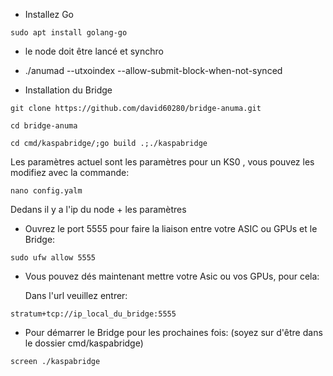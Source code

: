 - Installez Go 

```sudo apt install golang-go```

- le node doit être lancé et synchro

- ./anumad --utxoindex --allow-submit-block-when-not-synced

- Installation du Bridge 

```git clone https://github.com/david60280/bridge-anuma.git```

```cd bridge-anuma```

```cd cmd/kaspabridge/;go build .;./kaspabridge```

 Les paramètres actuel sont les paramètres pour un KS0 , vous pouvez les modifiez avec la commande:

```nano config.yalm```

Dedans il y a l'ip du node + les paramètres

- Ouvrez le port 5555 pour faire la liaison entre votre ASIC ou GPUs et le Bridge:

```sudo ufw allow 5555```

- Vous pouvez dés maintenant mettre votre Asic ou vos GPUs, pour cela:

  Dans l'url veuillez entrer:

```stratum+tcp://ip_local_du_bridge:5555```

- Pour démarrer le Bridge pour les prochaines fois:
(soyez sur d'être dans le dossier cmd/kaspabridge)

```screen ./kaspabridge```
